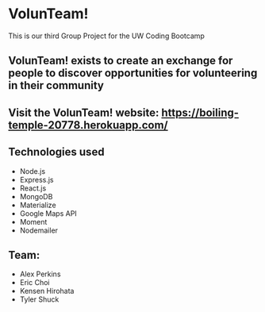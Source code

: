 # VolunTeam!
This is our third Group Project for the UW Coding Bootcamp

## VolunTeam! exists to create an exchange for people to discover opportunities for volunteering in their community

## Visit the VolunTeam! website: https://boiling-temple-20778.herokuapp.com/

## Technologies used
- Node.js
- Express.js
- React.js
- MongoDB
- Materialize
- Google Maps API
- Moment
- Nodemailer

## Team:
- Alex Perkins
- Eric Choi
- Kensen Hirohata
- Tyler Shuck

